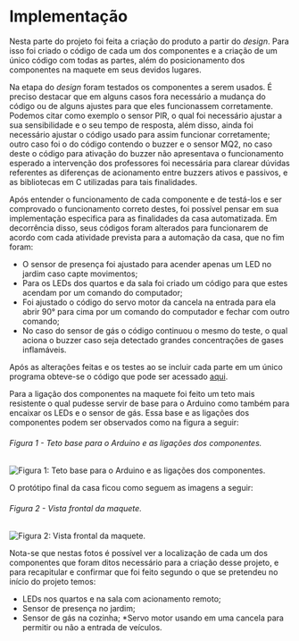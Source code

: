 # Implementação
Nesta parte do projeto foi feita a criação do produto a partir do *design*. Para isso foi criado o código de cada um dos componentes e a criação de um único código com todas as partes, além do posicionamento dos componentes na maquete em seus devidos lugares.

Na etapa do *design* foram testados os componentes a serem usados. É preciso destacar que em alguns casos fora necessário a mudança do código ou de alguns ajustes para que eles funcionassem corretamente. Podemos citar como exemplo o sensor PIR, o qual foi necessário ajustar a sua sensibilidade e o seu tempo de resposta, além disso, ainda foi necessário ajustar o código usado para assim funcionar corretamente; outro caso foi o do código contendo o buzzer e o sensor MQ2, no caso deste o código para ativação do buzzer não apresentava o funcionamento esperado a intervenção dos professores foi necessária para clarear dúvidas referentes as diferenças de acionamento entre buzzers ativos e passivos, e as bibliotecas em C utilizadas para tais finalidades.

Após entender o funcionamento de cada componente e de testá-los e ser comprovado o funcionamento correto destes, foi possível pensar em sua implementação especifica para as finalidades da casa automatizada. Em decorrência disso, seus códigos foram alterados para funcionarem de acordo com cada atividade prevista para a automação da casa, que no fim foram:
* O sensor de presença foi ajustado para acender apenas um LED no jardim caso capte movimentos;
* Para os LEDs dos quartos e da sala foi criado um código para que estes acendam por um comando do computador;
* Foi ajustado o código do servo motor da cancela na entrada para ela abrir 90° para cima por um comando do computador e fechar com outro comando;
* No caso do sensor de gás o código continuou o mesmo do teste, o qual aciona o buzzer caso seja detectado grandes concentrações de gases inflamáveis.

Após as alterações feitas e os testes ao se incluir cada parte em um único programa obteve-se o código que pode ser acessado [aqui](./codigos/Projeto_dom_tica.ino).


Para a ligação dos componentes na maquete foi feito um teto mais resistente o qual pudesse servir de base para o Arduino como também para encaixar os LEDs e o sensor de gás. Essa base e as ligações dos componentes podem ser observados como na figura a seguir:
###### Figura 1 - Teto base para o Arduino e as ligações dos componentes.
![Figura 1: Teto base para o Arduino e as ligações dos componentes.](./figuras/Ligacoes_componentes_e_base.jpg)


O protótipo final da casa ficou como seguem as imagens a seguir:
###### Figura 2 - Vista frontal da maquete.
![Figura 2: Vista frontal da maquete.](./figuras/Vista_frontal_maquete.jpg)

Nota-se que nestas fotos é possível ver a localização de cada um dos componentes que foram ditos necessário para a criação desse projeto, e para recapitular e confirmar que foi feito segundo o que se pretendeu no início do projeto temos:
* LEDs nos quartos e na sala com acionamento remoto;
* Sensor de presença no jardim;
* Sensor de gás na cozinha;
*Servo motor usando em uma cancela para permitir ou não a entrada de veículos.




